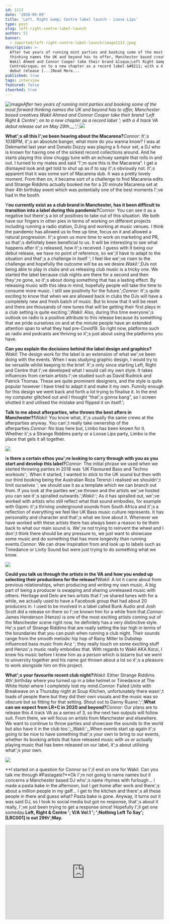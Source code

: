 ```yaml
---
id: 1113
date: '2020-05-09'
title: 'Left, Right &amp; Centre label launch - Loose Lips'
type: post
slug: left-right-centre-label-launch
author: 51
banner:
  - imported/left-right-centre-label-launch/image1113.jpeg
description: >-
  After two years of running mint parties and booking some of the most forward
  thinking names the UK and beyond has to offer, Manchester based creatives
  Wakil Ahmed and Connor Cooper take their brand &lsquo;Left Right &amp;
  Centre&rsquo; on to a new chapter as a record label &#8211; with a 4 track VA
  debut release [...]Read More...
published: true
tags: interview
featured: false
itworked: true
---
```

![image](../imported/left-right-centre-label-launch/image1113.jpeg)_After two years of running mint parties and booking some of the most forward thinking names the UK and beyond has to offer, Manchester based creatives Wakil Ahmed and Connor Cooper take their brand ‘Left Right & Centre'; on to a new chapter as a record label '; with a 4 track VA debut release out on May 29th.__';_';![](/wp-content/uploads/live/img/wysiwyg/5eb7ff2379c7e.png)

**What';s all this I';ve been hearing about the Macarena?**_Connor:_ It';s 103BPM, it';s an absolute banger, what more do you wanna know? I was at Dekmantel last year and Donato Dozzy was playing a 5-hour set, a DJ who is known for having one of the sickest record collections around. And he starts playing this slow chuggy tune with an echoey sample that rolls in and out. I turned to my mates and said “I';m sure this is the Macarena”. I get a dismayed look and get told to shut up as if to say it';s obviously not. It';s apparent that it was some sort of Macarena dub. It was a pretty lovely moment. From then on, it became sort of a challenge to find Macarena edits and Strange Riddims actually booked me for a 20 minute Macarena set at their 4th birthday event which was potentially one of the best moments I';ve had in the booth.

Y**ou currently exist as a club brand in Manchester, has it been difficult to transition into a label during this pandemic?**_Connor:_ You can see it as a negative but there';s a lot of positives to take out of this situation. We both have our fingers in other pies in terms of working on different projects including running a radio station, DJing and working at music venues. I think the pandemic has allowed us to free up time, focus on it and allowed a natural progression. It';s given us more time to work on marketing and PR, so that';s definitely been beneficial to us. It will be interesting to see what happens after it';s released, how it';s received. I guess with it being our debut release, we have no point of reference, so we';ll have to adapt to the situation and that';s a challenge in itself '; I feel like we';ve risen to the challenge and hopefully the outcome will be as we desire._Wakil:_';DJs not being able to play in clubs and us releasing club music is a tricky one. We started the label because club nights are there for a second and then they';re gone, so it';s about doing something that has a lasting effect. By releasing music with this idea in mind, hopefully people will take the time to consume more music. I still see positivity for the future.';_Connor:_ It';s quite exciting to know that when we are allowed back in clubs the DJs will have a completely new and fresh batch of music. But to know that it will be reset and there are thousands of new tunes that will be getting their first plays in a club setting is quite exciting.';_Wakil:_ Also, during this time everyone';s outlook on radio is a positive attribute to this release because its something that we pride ourselves on and at the minute people have an extended attention span to what they had pre-Covid19. So right now, platforms such as radio and podcasts are thriving so it';s just about using the platforms you have.

**Can you explain the decisions behind the label design and graphics?**_Wakil:_ The design work for the label is an extension of what we';ve been doing with the events. When I was studying graphic design, I would try to be versatile whilst keeping to the brief. It';s only since starting Left, Right and Centre that I';ve developed what I would call my own style. It takes influences from certain artists I';ve studied such as David Rudnick and Patrick Thomas. These are quite prominent designers, and the style is quite popular however I have tried to adapt it and make it my own. Funnily enough for this design we went back and forth a lot trying to finalise it. In the end my computer glitched out and I thought “that';s gonna bang”, so I screen shotted it and utilised the mistake and flipped it on itself.';

**Talk to me about afterparties, who throws the best afters in Manchester?!**_Wakil:_ You know what, it';s usually the same crews at the afterparties anyway. You can';t really take ownership of the afterparties._Connor:_ No bias here but, Limbo has been known for it. Whether it';s a Strange Riddims party or a Loose Lips party, Limbo is the place that gels it all together.

![](/wp-content/uploads/live/img/wysiwyg/5eb7ff4da04f6.jpg)

I**s there a certain ethos you';re looking to carry through with you as you start and develop this label?**_Connor:_ The initial phrase we used when we started throwing parties in 2018 was ‘UK Flavoured Bass and Techno workouts';. When it started, I wanted to stick to the UK sound but then with our third booking being the Australian Roza Terenzi I realised we shouldn';t limit ourselves '; we should use it as a template which we can branch out from. If you look at the parties we';ve thrown and the artists we';ve hosted you can see it';s spiralled outwards.';_Wakil:';_ As it has spiralled out, we';ve worked with artists who still reflect what that sound embodies, for example with Gqom: it';s thriving underground sounds from South Africa and it';s a reflection of everything we feel like UK Bass music culture represents. It has personality and character and that';s what we love about it. Whenever we have worked with these artists there has always been a reason to tie them back to what our main sound is. We';re not trying to reinvent the wheel and I don';t think there should be any pressure to, we just want to showcase some music and do something that has more longevity than running events._Connor:_ We can draw inspiration from and look up to labels such as Timedance or Livity Sound but were just trying to do something what we know.

![](/wp-content/uploads/live/img/wysiwyg/5eb7ff5e4cc5f.jpg)

**Could you talk us through the artists in the VA and how you ended up selecting their productions for the release?**_Wakil:_ A lot it came about from previous relationships, when producing and writing my own music. A big part of being a producer is swapping and sharing unreleased music with others. Heritage and Delo are two artists that I';ve shared tunes with for a while, we actually used to have a Facebook group that had about 20 producers in. I used to be involved in a label called Bunk Audio and Josh Scott did a release on there so I';ve known him for a while from that._Connor:_ James Henderson (Henzo) is one of the most exciting artists coming out of the Manchester scene right now, he definitely has a very distinctive style. He';s part of Strange Riddims that are really setting the bar high in terms of the boundaries that you can push when running a club night. Their sounds range from the smooth melodic hip hop of Rainy Miller to Dubstep influenced bass music from Anz '; they really touch on some exciting stuff and Henzo';s music really embodies that. With regards to Wakil AKA Korzi, I knew his music before I knew him as a person which is bizarre but we went to university together and his name got thrown about a lot so it';s a pleasure to work alongside him on this project.

**What';s your favourite recent club night?**_Wakil:_ Either Strange Riddims 4th';birthday where you turned up in a bike helmet or Timedance at The White Hotel where I completely lost my mind._Connor:_ Failed Units with Breakwave on a Thursday night at Soup Kitchen, unfortunately there wasn';t loads of people there but they did their own visuals and the music was so obscure but so fitting for that setting. Shout out to Danny Ruane.';';**What can we expect from LR+C in 2020 and beyond?**_Connor:_ Our plans are to release this 4 track VA as a series of 3, so the next two outputs will follow suit. From there, we will focus on artists from Manchester and elsewhere. We want to continue to throw parties and showcase the sounds to the world but also have it in the club too.';_Wakil:';_When events start up again it';s going to be nice to have something that';s your own to bring to our events, whether its booking artists that have released music with us or actually playing music that has been released on our label, it';s about utilising what';s your own.

![](/wp-content/uploads/live/img/wysiwyg/5eb7ff728c733.jpg)

**I started on a question for Connor so I';ll end on one for Wakil. Can you talk me through #Pastagate?**Ok I';m not going to name names but it concerns a Manchester based DJ who';s name rhymes with furlough… I made a pasta bake in the afternoon, but I get home after work and there';s about a million people in my gaff… I get to the kitchen and there';s all these people in there and guess what? Pasta bake is gone. Anyway, it turns out it was said DJ, so I took to social media but got no response, that';s about it really, I';ve just been trying to get a response since! Hopefully I';ll get one someday.**Left, Right & Centre '; V/A Vol.1 '; ';Nothing Left To Say'; \[LRC001\] is out 29****th****';May.**

<iframe width='100%' height='300' scrolling='no' frameborder='no' allow='autoplay' src='https://w.soundcloud.com/player/?url=https%3A//api.soundcloud.com/playlists/1046769205&color=%23ff5500&auto_play=false&hide_related=false&show_comments=true&show_user=true&show_reposts=false&show_teaser=true'></iframe>